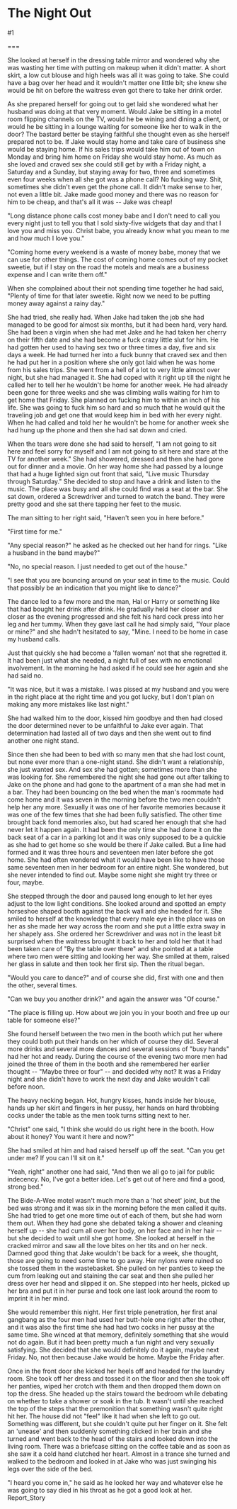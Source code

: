 The Night Out
=============
#1 

 

 

===

She looked at herself in the dressing table mirror and wondered why she was wasting her time with putting on makeup when it didn't matter. A short skirt, a low cut blouse and high heels was all it was going to take. She could have a bag over her head and it wouldn't matter one little bit; she knew she would be hit on before the waitress even got there to take her drink order. 

 As she prepared herself for going out to get laid she wondered what her husband was doing at that very moment. Would Jake be sitting in a motel room flipping channels on the TV, would he be wining and dining a client, or would he be sitting in a lounge waiting for someone like her to walk in the door? The bastard better be staying faithful she thought even as she herself prepared not to be. If Jake would stay home and take care of business she would be staying home. If his sales trips would take him out of town on Monday and bring him home on Friday she would stay home. As much as she loved and craved sex she could still get by with a Friday night, a Saturday and a Sunday, but staying away for two, three and sometimes even four weeks when all she got was a phone call? No fucking way. Shit, sometimes she didn't even get the phone call. It didn't make sense to her, not even a little bit. Jake made good money and there was no reason for him to be cheap, and that's all it was -- Jake was cheap! 

 "Long distance phone calls cost money babe and I don't need to call you every night just to tell you that I sold sixty-five widgets that day and that I love you and miss you. Christ babe, you already know what you mean to me and how much I love you." 

 "Coming home every weekend is a waste of money babe, money that we can use for other things. The cost of coming home comes out of my pocket sweetie, but if I stay on the road the motels and meals are a business expense and I can write them off." 

 When she complained about their not spending time together he had said, "Plenty of time for that later sweetie. Right now we need to be putting money away against a rainy day." 

 She had tried, she really had. When Jake had taken the job she had managed to be good for almost six months, but it had been hard, very hard. She had been a virgin when she had met Jake and he had taken her cherry on their fifth date and she had become a fuck crazy little slut for him. He had gotten her used to having sex two or three times a day, five and six days a week. He had turned her into a fuck bunny that craved sex and then he had put her in a position where she only got laid when he was home from his sales trips. She went from a hell of a lot to very little almost over night, but she had managed it. She had coped with it right up till the night he called her to tell her he wouldn't be home for another week. He had already been gone for three weeks and she was climbing walls waiting for him to get home that Friday. She planned on fucking him to within an inch of his life. She was going to fuck him so hard and so much that he would quit the traveling job and get one that would keep him in bed with her every night. When he had called and told her he wouldn't be home for another week she had hung up the phone and then she had sat down and cried. 

 

 When the tears were done she had said to herself, "I am not going to sit here and feel sorry for myself and I am not going to sit here and stare at the TV for another week." She had showered, dressed and then she had gone out for dinner and a movie. On her way home she had passed by a lounge that had a huge lighted sign out front that said, "Live music Thursday through Saturday." She decided to stop and have a drink and listen to the music. The place was busy and all she could find was a seat at the bar. She sat down, ordered a Screwdriver and turned to watch the band. They were pretty good and she sat there tapping her feet to the music. 

 The man sitting to her right said, "Haven't seen you in here before." 

 "First time for me." 

 "Any special reason?" he asked as he checked out her hand for rings. "Like a husband in the band maybe?" 

 "No, no special reason. I just needed to get out of the house." 

 "I see that you are bouncing around on your seat in time to the music. Could that possibly be an indication that you might like to dance?" 

 The dance led to a few more and the man, Hal or Harry or something like that had bought her drink after drink. He gradually held her closer and closer as the evening progressed and she felt his hard cock press into her leg and her tummy. When they gave last call he had simply said, "Your place or mine?" and she hadn't hesitated to say, "Mine. I need to be home in case my husband calls. 

 Just that quickly she had become a 'fallen woman' not that she regretted it. It had been just what she needed, a night full of sex with no emotional involvement. In the morning he had asked if he could see her again and she had said no. 

 "It was nice, but it was a mistake. I was pissed at my husband and you were in the right place at the right time and you got lucky, but I don't plan on making any more mistakes like last night." 

 She had walked him to the door, kissed him goodbye and then had closed the door determined never to be unfaithful to Jake ever again. That determination had lasted all of two days and then she went out to find another one night stand. 

 Since then she had been to bed with so many men that she had lost count, but none ever more than a one-night stand. She didn't want a relationship, she just wanted sex. And sex she had gotten; sometimes more than she was looking for. She remembered the night she had gone out after talking to Jake on the phone and had gone to the apartment of a man she had met in a bar. They had been bouncing on the bed when the man's roommate had come home and it was seven in the morning before the two men couldn't help her any more. Sexually it was one of her favorite memories because it was one of the few times that she had been fully satisfied. The other time brought back fond memories also, but had scared her enough that she had never let it happen again. It had been the only time she had done it on the back seat of a car in a parking lot and it was only supposed to be a quickie as she had to get home so she would be there if Jake called. But a line had formed and it was three hours and seventeen men later before she got home. She had often wondered what it would have been like to have those same seventeen men in her bedroom for an entire night. She wondered, but she never intended to find out. Maybe some night she might try three or four, maybe. 

 She stepped through the door and paused long enough to let her eyes adjust to the low light conditions. She looked around and spotted an empty horseshoe shaped booth against the back wall and she headed for it. She smiled to herself at the knowledge that every male eye in the place was on her as she made her way across the room and she put a little extra sway in her shapely ass. She ordered her Screwdriver and was not in the least bit surprised when the waitress brought it back to her and told her that it had been taken care of "By the table over there" and she pointed at a table where two men were sitting and looking her way. She smiled at them, raised her glass in salute and then took her first sip. Then the ritual began. 

 "Would you care to dance?" and of course she did, first with one and then the other, several times. 

 "Can we buy you another drink?" and again the answer was "Of course." 

 "The place is filling up. How about we join you in your booth and free up our table for someone else?" 

 She found herself between the two men in the booth which put her where they could both put their hands on her which of course they did. Several more drinks and several more dances and several sessions of "busy hands" had her hot and ready. During the course of the evening two more men had joined the three of them in the booth and she remembered her earlier thought -- "Maybe three or four" -- and decided why not? It was a Friday night and she didn't have to work the next day and Jake wouldn't call before noon. 

 The heavy necking began. Hot, hungry kisses, hands inside her blouse, hands up her skirt and fingers in her pussy, her hands on hard throbbing cocks under the table as the men took turns sitting next to her. 

 "Christ" one said, "I think she would do us right here in the booth. How about it honey? You want it here and now?" 

 She had smiled at him and had raised herself up off the seat. "Can you get under me? If you can I'll sit on it." 

 "Yeah, right" another one had said, "And then we all go to jail for public indecency. No, I've got a better idea. Let's get out of here and find a good, strong bed." 

 The Bide-A-Wee motel wasn't much more than a 'hot sheet' joint, but the bed was strong and it was six in the morning before the men called it quits. She had tried to get one more time out of each of them, but she had worn them out. When they had gone she debated taking a shower and cleaning herself up -- she had cum all over her body, on her face and in her hair -- but she decided to wait until she got home. She looked at herself in the cracked mirror and saw all the love bites on her tits and on her neck. Damned good thing that Jake wouldn't be back for a week, she thought, those are going to need some time to go away. Her nylons were ruined so she tossed them in the wastebasket. She pulled on her panties to keep the cum from leaking out and staining the car seat and then she pulled her dress over her head and slipped it on. She stepped into her heels, picked up her bra and put it in her purse and took one last look around the room to imprint it in her mind. 

 She would remember this night. Her first triple penetration, her first anal gangbang as the four men had used her butt-hole one right after the other, and it was also the first time she had had two cocks in her pussy at the same time. She winced at that memory, definitely something that she would not do again. But it had been pretty much a fun night and very sexually satisfying. She decided that she would definitely do it again, maybe next Friday. No, not then because Jake would be home. Maybe the Friday after. 

 Once in the front door she kicked her heels off and headed for the laundry room. She took off her dress and tossed it on the floor and then she took off her panties, wiped her crotch with them and then dropped them down on top the dress. She headed up the stairs toward the bedroom while debating on whether to take a shower or soak in the tub. It wasn't until she reached the top of the steps that the premonition that something wasn't quite right hit her. The house did not "feel" like it had when she left to go out. Something was different, but she couldn't quite put her finger on it. She felt an 'unease' and then suddenly something clicked in her brain and she turned and went back to the head of the stairs and looked down into the living room. There was a briefcase sitting on the coffee table and as soon as she saw it a cold hand clutched her heart. Almost in a trance she turned and walked to the bedroom and looked in at Jake who was just swinging his legs over the side of the bed. 

 "I heard you come in," he said as he looked her way and whatever else he was going to say died in his throat as he got a good look at her. Report_Story 
